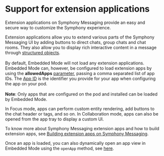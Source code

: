 # Support for extension applications

Extension applications on Symphony Messaging provide an easy and secure way to customize the Symphony experience.

Extension applications allow you to extend various parts of the Symphony Messaging UI by adding buttons to direct chats, group chats and chat rooms. They also allow you to display rich interactive content in a message through [structured objects](../../bots/messages/overview-of-messageml/entities/structured-objects.md).\
\
By default, Embedded Mode will not load any extension applications. Embedded Mode can, however, be configured to load extension apps by using the **allowedApps** [parameter](configuration-parameters.md), passing a comma separated list of app IDs. The [App ID](../../ext-apps/getting-started/bundle.md) is the identifier you provide for your app when configuring the app on your pod. \
\
**Note**: Only apps that are configured on the pod and installed can be loaded by Embedded Mode.

In Focus mode, apps can perform custom entity rendering, add buttons to the chat header or tags, and so on. In Collaboration mode, apps can also be opened from the app tray to display a custom UI.&#x20;

To know more about Symphony Messaging extension apps and how to build extension apps, see [Building extension apps on Symphony Messaging](../../ext-apps/building-extension-apps.md).&#x20;

Once an app is loaded, you can also dynamically open an app view in Embedded Mode using the `openApp` method, see [here](open-an-app.md).

